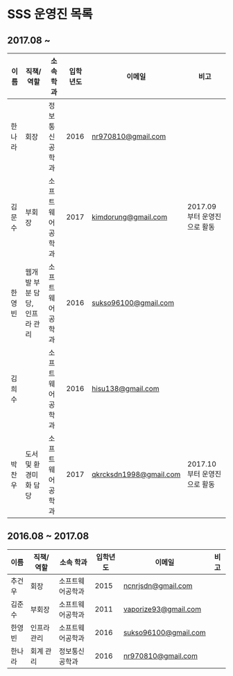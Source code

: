 # SSS 운영진 목록

## 2017.08 ~

이름 | 직책/역할 | 소속 학과 | 입학년도 | 이메일 | 비고
--- | --- | --- | --- | --- | ---
한나라 | 회장 | 정보통신공학과 | 2016 | nr970810@gmail.com |
김문수 | 부회장 | 소프트웨어공학과 | 2017 | kimdorung@gmail.com | 2017.09 부터 운영진으로 활동
한영빈 | 웹개발 부분 담당, 인프라 관리 | 소프트웨어공학과 | 2016 | sukso96100@gmail.com |
김희수 | | 소프트웨어공학과 | 2016 | hisu138@gmail.com |
박찬우 | 도서 및 환경미화 담당 | 소프트웨어공학과 | 2017 | qkrcksdn1998@gmail.com | 2017.10 부터 운영진으로 활동

## 2016.08 ~ 2017.08

이름 | 직책/역할 | 소속 학과 | 입학년도 | 이메일 | 비고
--- | --- | --- | --- | --- | ---
추건우 | 회장 | 소프트웨어공학과 | 2015 | ncnrjsdn@gmail.com |
김준수 | 부회장 | 소프트웨어공학과 | 2011 | vaporize93@gmail.com |
한영빈 | 인프라 관리 | 소프트웨어공학과 | 2016 | sukso96100@gmail.com |
한나라 | 회계 관리 | 정보통신공학과 | 2016 | nr970810@gmail.com |
